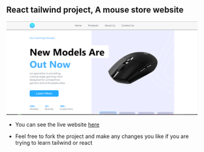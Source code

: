 ## React tailwind project, A mouse store website

![screenshot](./public/ss.png)

+ You can see the live website [here](https://karo-yousefi.github.io/tailwind-mouse-website/)

+ Feel free to fork the project and make any changes you like if you are trying to learn tailwind or react
